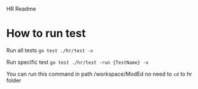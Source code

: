 HR Readme

# How to run test
Run all tests
`go test ./hr/test -v`

Run specific test
` go test ./hr/test -run {TestName} -v `

You can run this command in path /workspace/ModEd no need to `cd` to hr folder